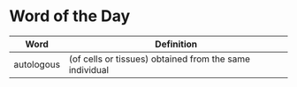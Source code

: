 # Word of the Day

|Word|Definition|
|---|---|
|autologous|(of cells or tissues) obtained from the same individual|